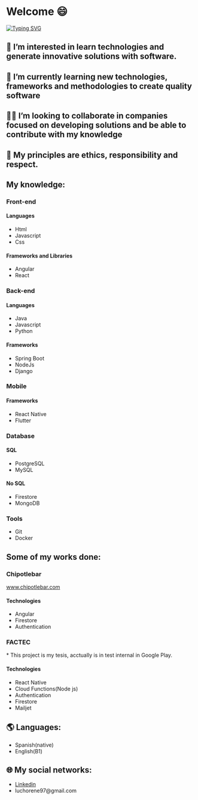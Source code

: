 # Welcome 😄
[![Typing SVG](https://readme-typing-svg.herokuapp.com?color=00D13B&width=750&lines=👋+Hi,+I’m+@LuisRenePanjon+and+I'm+Software+Engineer.+🖥)](https://git.io/typing-svg)
## 👀 I’m interested in learn technologies and generate innovative solutions with software.
## 🌱 I’m currently learning new technologies, frameworks and methodologies to create quality software
## 🧑‍💼 I’m looking to collaborate in companies focused on developing solutions and be able to contribute with my knowledge
## 🧑‍ My principles are ethics, responsibility and respect.
<h2>My knowledge:</h2>
<div>
  <div>
    <h3>Front-end</h3>
  <h4>Languages</h4>
  <ul>
  <li>Html</li>
  <li>Javascript</li>
  <li>Css</li>
</ul>
<h4>Frameworks and Libraries</h4>

<ul>
  <li>Angular</li>
  <li>React</li>
 </ul>

</div>
  <div>
</div>
  <div>
</div>
</div>
<h3>Back-end</h3>

<h4>Languages</h4>

<ul>
  <li>Java</li>
  <li>Javascript</li>
  <li>Python</li>
</ul>
<h4>Frameworks</h4>

<ul>
  <li>Spring Boot</li>
  <li>NodeJs</li>
  <li>Django</li>
</ul>

<h3>Mobile</h3>
<h4>Frameworks</h4>

<ul>
  <li>React Native</li>
  <li>Flutter</li>
</ul>

<h3>Database</h3>

<h4>SQL</h4>

<ul>
  <li>PostgreSQL</li>
  <li>MySQL</li>
</ul>
<h4>No SQL</h4>

<ul>
  <li>Firestore</li>
  <li>MongoDB</li>
</ul>
<h3>Tools</h3>

<ul>
  <li>Git</li>
  <li>Docker</li>
</ul>

<h2>Some of my works done:</h2>

<h3>Chipotlebar</h3>
<a href="https://chipotlebar.com/">www.chipotlebar.com</a>
<h4>Technologies</h4>

<ul>
  <li>Angular</li>
  <li>Firestore</li>
  <li>Authentication</li>
</ul>

<h3>FACTEC</h3>
* This project is my tesis, acctually is in test internal in Google Play.
<h4>Technologies</h4>

<ul>
  <li>React Native</li>
  <li>Cloud Functions(Node js)</li>
  <li>Authentication</li>
  <li>Firestore</li>
  <li>Mailjet</li>
</ul>
<h2> 🌎 Languages:</h2> 
<ul>
  <li>Spanish(native)</li>
  <li>English(B1)</li>
</ul>
<h2> 🌐 My social networks:</h2>
<ul>
  <li><a href="https://www.linkedin.com/in/ren%C3%A9-panj%C3%B3n-a019b6174/" alt="linkedin">Linkedin</a></li>
  <li>luchorene97@gmail.com</li>
</ul>

<!---
LuisRenePanjon/LuisRenePanjon is a ✨ special ✨ repository because its `README.md` (this file) appears on your GitHub profile.
You can click the Preview link to take a look at your changes.
--->
